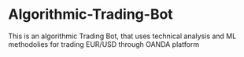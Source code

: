 # Algorithmic-Trading-Bot
This is an algorithmic Trading Bot, that uses technical analysis and ML methodolies for trading EUR/USD through OANDA platform
